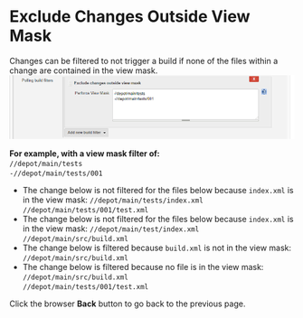 ﻿# Exclude Changes Outside View Mask
Changes can be filtered to not trigger a build if none of the files within a change are contained in the view mask. 
![Exclude Changes Outside View Mask](images/pollbuildfilterexcviewmask.png)

**For example, with a view mask filter of:**  
`//depot/main/tests`  
`-//depot/main/tests/001`
- The change below is not filtered for the files below because `index.xml` is in the view mask:
   `//depot/main/tests/index.xml`   
   `//depot/main/tests/001/test.xml`   
- The change below is not filtered for the files below because `index.xml` is in the view mask:
   `//depot/main/test/index.xml`   
   `//depot/main/src/build.xml`   
- The change below is filtered because `build.xml` is not in the view mask:
   `//depot/main/src/build.xml`   
- The change below is filtered because no file is in the view mask:
   `//depot/main/src/build.xml`   
   `//depot/main/tests/001/test.xml`   

Click the browser **Back** button to go back to the previous page. 
